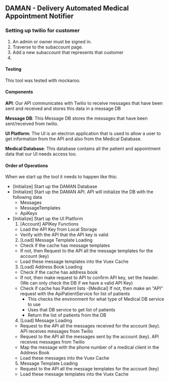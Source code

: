 ## DAMAN - Delivery Automated Medical Appointment Notifier


### Setting up twilio for customer
1. An admin or owner must be signed in.
2. Traverse to the subaccount page.
3. Add a new subaccount that represents that customer
4. 

#### Testing
This tool was tested with mockaroo.

#### Components
**API**: Our API communicates with Twilio to receive messages that have been sent and received and stores this data in a message DB

**Message DB**: This Message DB stores the messages that have been sent/received from twilio.

**UI Platform**: The UI is an electron application that is used to allow a user to get information from the API and also from the Medical Database.

**Medical Database**: This database contains all the patient and appointment data that our UI needs access too.

#### Order of Operations
When we start up the tool it needs to happen like this:
* [Initialize] Start up the DAMAN Database
* [Initialize] Start up the DAMAN API. API will initialize the DB with the following data
  - Messages
  - MessageTemplates
  - ApiKeys
* [Initialize] Start up the UI Platform
  1. [Account] APIKey Functions
    - Load the API Key from Local Storage
    - Verify with the API that the API key is valid
  2. [Load] Message Template Loading
    - Check if the cache has message templates
    - If not, then Request to the API all the message templates for the account (key)
    - Load these message templates into the Vuex Cache
  3. [Load] Address Book Loading
    - Check if the cache has address book
    - If not, then make request to API to confirm API key, set the header. (We can only check the DB if we have a valid API Key)
    - Check if cache has Patient lists
    -[Medical] If not, then make an "API" request with the ApiPatientService for list of patients
      + This checks the environment for what type of Medical DB service to use
      + Uses that DB service to get list of patients
      + Return the list of patients from the DB
  4. [Load] Message Loading
    - Request to the API all the messages received for the account (key). API receives messages from Twilio
    - Request to the API all the messages sent by the account (key). API receives messages from Twilio
    - Map the message with the phone number of a medical client in the Address Book
    - Load these messages into the Vuex Cache
  5. Message Template Loading
    - Request to the API all the message templates for the account (key)
    - Load these message templates into the Vuex Cache